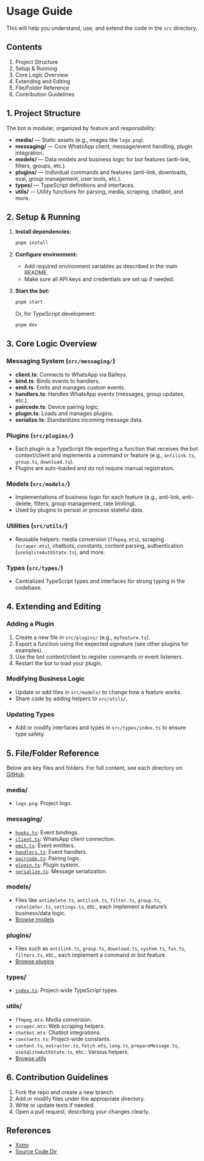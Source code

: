 # Usage Guide

This will help you understand, use, and extend the code in the `src` directory.

## Contents

1. Project Structure
2. Setup & Running
3. Core Logic Overview
4. Extending and Editing
5. File/Folder Reference
6. Contribution Guidelines

## 1. Project Structure

The bot is modular, organized by feature and responsibility:

- **media/** — Static assets (e.g., images like `logo.png`).
- **messaging/** — Core WhatsApp client, message/event handling, plugin integration.
- **models/** — Data models and business logic for bot features (anti-link, filters, groups, etc.).
- **plugins/** — Individual commands and features (anti-link, downloads, eval, group management, user tools, etc.).
- **types/** — TypeScript definitions and interfaces.
- **utils/** — Utility functions for parsing, media, scraping, chatbot, and more.

## 2. Setup & Running

1. **Install dependencies:**

   ```bash
   pnpm install
   ```

2. **Configure environment:**

   - Add required environment variables as described in the main README.
   - Make sure all API keys and credentials are set up if needed.

3. **Start the bot:**
   ```bash
   pnpm start
   ```
   Or, for TypeScript development:
   ```bash
   pnpm dev
   ```

## 3. Core Logic Overview

### Messaging System (`src/messaging/`)

- **client.ts**: Connects to WhatsApp via Baileys.
- **bind.ts**: Binds events to handlers.
- **emit.ts**: Emits and manages custom events.
- **handlers.ts**: Handles WhatsApp events (messages, group updates, etc.).
- **paircode.ts**: Device pairing logic.
- **plugin.ts**: Loads and manages plugins.
- **serialize.ts**: Standardizes incoming message data.

### Plugins (`src/plugins/`)

- Each plugin is a TypeScript file exporting a function that receives the bot context/client and implements a command or feature (e.g., `antilink.ts`, `group.ts`, `download.ts`).
- Plugins are auto-loaded and do not require manual registration.

### Models (`src/models/`)

- Implementations of business logic for each feature (e.g., anti-link, anti-delete, filters, group management, rate limiting).
- Used by plugins to persist or process stateful data.

### Utilities (`src/utils/`)

- Reusable helpers: media conversion (`ffmpeg.mts`), scraping (`scraper.mts`), chatbots, constants, content parsing, authentication (`useSqliteAuthState.ts`), and more.

### Types (`src/types/`)

- Centralized TypeScript types and interfaces for strong typing in the codebase.

## 4. Extending and Editing

### Adding a Plugin

1. Create a new file in `src/plugins/` (e.g., `myfeature.ts`).
2. Export a function using the expected signature (see other plugins for examples).
3. Use the bot context/client to register commands or event listeners.
4. Restart the bot to load your plugin.

### Modifying Business Logic

- Update or add files in `src/models/` to change how a feature works.
- Share code by adding helpers to `src/utils/`.

### Updating Types

- Add or modify interfaces and types in `src/types/index.ts` to ensure type safety.

## 5. File/Folder Reference

Below are key files and folders. For full content, see each directory on [GitHub](https://github.com/AstroXTeam/whatsapp-bot/tree/stable/src).

### media/

- `logo.png`: Project logo.

### messaging/

- [`hooks.ts`](https://github.com/AstroXTeam/whatsapp-bot/blob/stable/src/messaging/bind.ts): Event bindings.
- [`client.ts`](https://github.com/AstroXTeam/whatsapp-bot/blob/stable/src/messaging/client.ts): WhatsApp client connection.
- [`emit.ts`](https://github.com/AstroXTeam/whatsapp-bot/blob/stable/src/messaging/emit.ts): Event emitters.
- [`handlers.ts`](https://github.com/AstroXTeam/whatsapp-bot/blob/stable/src/messaging/handlers.ts): Event handlers.
- [`paircode.ts`](https://github.com/AstroXTeam/whatsapp-bot/blob/stable/src/messaging/paircode.ts): Pairing logic.
- [`plugin.ts`](https://github.com/AstroXTeam/whatsapp-bot/blob/stable/src/messaging/plugin.ts): Plugin system.
- [`serialize.ts`](https://github.com/AstroXTeam/whatsapp-bot/blob/stable/src/messaging/serialize.ts): Message serialization.

### models/

- Files like `antidelete.ts`, `antilink.ts`, `filter.ts`, `group.ts`, `ratelimter.ts`, `settings.ts`, etc., each implement a feature’s business/data logic.
- [Browse models](https://github.com/AstroXTeam/whatsapp-bot/tree/stable/src/models)

### plugins/

- Files such as `antilink.ts`, `group.ts`, `download.ts`, `system.ts`, `fun.ts`, `filters.ts`, etc., each implement a command or bot feature.
- [Browse plugins](https://github.com/AstroXTeam/whatsapp-bot/tree/stable/src/plugins)

### types/

- [`index.ts`](https://github.com/AstroXTeam/whatsapp-bot/blob/stable/src/types/index.ts): Project-wide TypeScript types.

### utils/

- `ffmpeg.mts`: Media conversion.
- `scraper.mts`: Web scraping helpers.
- `chatbot.mts`: Chatbot integrations.
- `constants.ts`: Project-wide constants.
- `content.ts`, `extractor.ts`, `fetch.mts`, `lang.ts`, `prepareMessage.ts`, `useSqliteAuthState.ts`, etc.: Various helpers.
- [Browse utils](https://github.com/AstroXTeam/whatsapp-bot/tree/stable/src/utils)

## 6. Contribution Guidelines

1. Fork the repo and create a new branch.
2. Add or modify files under the appropriate directory.
3. Write or update tests if needed.
4. Open a pull request, describing your changes clearly.

## References

- [Xstro](https://github.com/AstroXTeam/whatsapp-bot)
- [Source Code Dir](https://github.com/AstroXTeam/whatsapp-bot/tree/stable/src)
